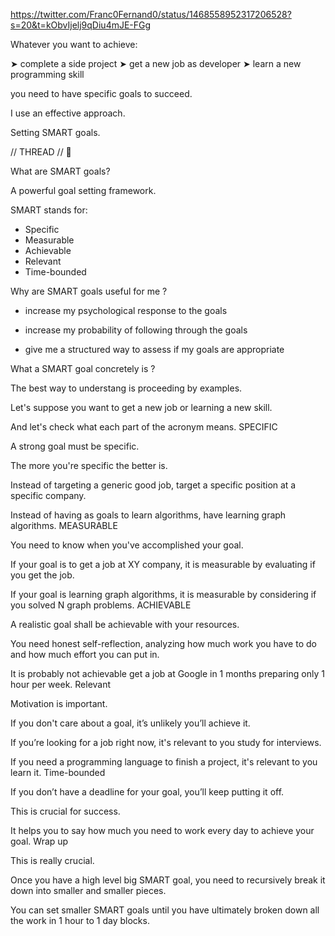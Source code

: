 https://twitter.com/Franc0Fernand0/status/1468558952317206528?s=20&t=kObvIjelj9qDiu4mJE-FGg

Whatever you want to achieve:

➤ complete a side project
➤ get a new job as developer
➤ learn a new programming skill

you need to have specific goals to succeed.

I use an effective approach.

Setting SMART goals.

// THREAD // 🧵

What are SMART goals?

A powerful goal setting framework.

SMART stands for:

- Specific
- Measurable
- Achievable
- Relevant
- Time-bounded

Why are SMART goals useful for me ?

- increase my psychological response to the goals

- increase my probability of following through the goals

- give me a structured way to assess if my goals are appropriate

What a SMART goal concretely is ?

The best way to understang is proceeding by examples.

Let's suppose you want to get a new job or learning a new skill.

And let's check what each part of the acronym means. SPECIFIC

A strong goal must be specific.

The more you're specific the better is.

Instead of targeting a generic good job, target a specific position at a specific company.

Instead of having as goals to learn algorithms, have learning graph algorithms. MEASURABLE

You need to know when you've accomplished your goal.

If your goal is to get a job at XY company, it is measurable by evaluating if you get the job.

If your goal is learning graph algorithms, it is measurable by considering if you solved N graph problems. ACHIEVABLE

A realistic goal shall be achievable with your resources.

You need honest self-reflection, analyzing how much work you have to do and how much effort you can put in.

It is probably not achievable get a job at Google in 1 months preparing only 1 hour per week. Relevant

Motivation is important.

If you don't care about a goal, it’s unlikely you’ll achieve it.

If you’re looking for a job right now, it's relevant to you study for interviews.

If you need a programming language to finish a project, it's relevant to you learn it. Time-bounded

If you don’t have a deadline for your goal, you’ll keep putting it off.

This is crucial for success.

It helps you to say how much you need to work every day to achieve your goal. Wrap up

This is really crucial.

Once you have a high level big SMART goal, you need to recursively break it down into smaller and smaller pieces.

You can set smaller SMART goals until you have ultimately broken down all the work in 1 hour to 1 day blocks.
